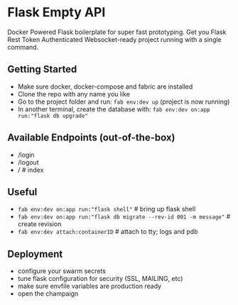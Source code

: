 # Flask Empty API

Docker Powered Flask boilerplate for super fast prototyping.
Get you Flask Rest Token Authenticated Websocket-ready project
running with a single command.

## Getting Started

* Make sure docker, docker-compose and fabric are installed
* Clone the repo with any name you like
* Go to the project folder and run: `fab env:dev up` (project is now running)
* In another terminal, create the database with: `fab env:dev on:app run:"flask db upgrade"`

## Available Endpoints (out-of-the-box)

* /login
* /logout
* /  # index

## Useful

* `fab env:dev on:app run:"flask shell"`  # bring up flask shell
* `fab env:dev on:app run:"flask db migrate --rev-id 001 -m message"`  # create revision
* `fab env:dev attach:containerID`  # attach to tty; logs and pdb

## Deployment

* configure your swarm secrets
* tune flask configuration for security (SSL, MAILING, etc)
* make sure envfile variables are production ready
* open the champaign
